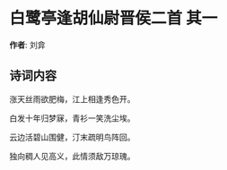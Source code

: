 # 白鹭亭逢胡仙尉晋侯二首  其一

**作者**: 刘弇

## 诗词内容

涨天丝雨欲肥梅，江上相逢秀色开。

白发十年归梦寐，青衫一笑洗尘埃。

云边活碧山围健，汀末疏明鸟阵回。

独向稠人见高义，此情须敌万琼瑰。

